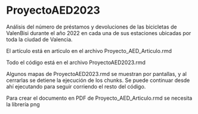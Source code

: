 # ProyectoAED2023
Análisis del número de préstamos y devoluciones de las bicicletas de ValenBisi durante el año 2022 en cada una de sus estaciones ubicadas por toda la ciudad de Valencia. 

El artículo está en articulo en el archivo Proyecto_AED_Articulo.rmd

Todo el código está en el archivo ProyectoAED2023.rmd

Algunos mapas de ProyectoAED2023.rmd se muestran por pantallas, y al cerrarlas se detiene la ejecución de los chunks. Se puede continuar desde ahí ejecutando para seguir corriendo el resto del código.

Para crear el documento en PDF de Proyecto_AED_Articulo.rmd se necesita la librería png